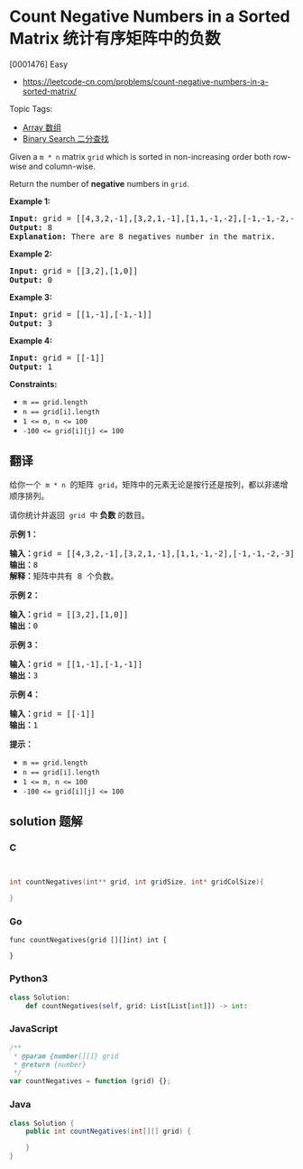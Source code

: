 # Count Negative Numbers in a Sorted Matrix 统计有序矩阵中的负数

[0001476] Easy

- https://leetcode-cn.com/problems/count-negative-numbers-in-a-sorted-matrix/

Topic Tags:

- [Array 数组](https://leetcode-cn.com/tag/array/)
- [Binary Search 二分查找](https://leetcode-cn.com/tag/binary-search/)

Given a `m * n` matrix `grid` which is sorted in non-increasing order both row-wise and column-wise.

Return the number of **negative** numbers in `grid`.

**Example 1:**

<pre><strong>Input:</strong> grid = [[4,3,2,-1],[3,2,1,-1],[1,1,-1,-2],[-1,-1,-2,-3]]
<strong>Output:</strong> 8
<strong>Explanation:</strong> There are 8 negatives number in the matrix.
</pre>

**Example 2:**

<pre><strong>Input:</strong> grid = [[3,2],[1,0]]
<strong>Output:</strong> 0
</pre>

**Example 3:**

<pre><strong>Input:</strong> grid = [[1,-1],[-1,-1]]
<strong>Output:</strong> 3
</pre>

**Example 4:**

<pre><strong>Input:</strong> grid = [[-1]]
<strong>Output:</strong> 1
</pre>

**Constraints:**

- `m == grid.length`
- `n == grid[i].length`
- `1 <= m, n <= 100`
- `-100 <= grid[i][j] <= 100`

## 翻译

给你一个  `m * n`  的矩阵  `grid`，矩阵中的元素无论是按行还是按列，都以非递增顺序排列。

请你统计并返回  `grid`  中 **负数** 的数目。

**示例 1：**

<pre><strong>输入：</strong>grid = [[4,3,2,-1],[3,2,1,-1],[1,1,-1,-2],[-1,-1,-2,-3]]
<strong>输出：</strong>8
<strong>解释：</strong>矩阵中共有 8 个负数。
</pre>

**示例 2：**

<pre><strong>输入：</strong>grid = [[3,2],[1,0]]
<strong>输出：</strong>0
</pre>

**示例 3：**

<pre><strong>输入：</strong>grid = [[1,-1],[-1,-1]]
<strong>输出：</strong>3
</pre>

**示例 4：**

<pre><strong>输入：</strong>grid = [[-1]]
<strong>输出：</strong>1
</pre>

**提示：**

- `m == grid.length`
- `n == grid[i].length`
- `1 <= m, n <= 100`
- `-100 <= grid[i][j] <= 100`

## solution 题解

### C

```c


int countNegatives(int** grid, int gridSize, int* gridColSize){

}


```

### Go

```golang
func countNegatives(grid [][]int) int {

}
```

### Python3

```python
class Solution:
    def countNegatives(self, grid: List[List[int]]) -> int:
```

### JavaScript

```javascript
/**
 * @param {number[][]} grid
 * @return {number}
 */
var countNegatives = function (grid) {};
```

### Java

```java
class Solution {
    public int countNegatives(int[][] grid) {

    }
}
```
